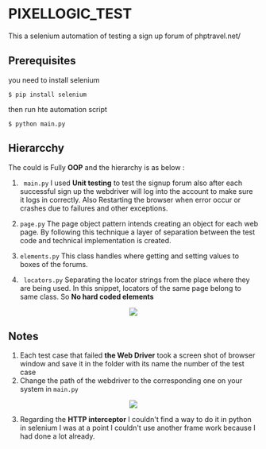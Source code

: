 # PIXELLOGIC_TEST
This a selenium automation of testing a sign up forum of phptravel.net/

## Prerequisites 
you need to install selenium

```
$ pip install selenium
```
then run hte automation script

```
$ python main.py
```
## Hierarcchy 
The could is Fully **OOP** and the hierarchy is as below :
1) ``` main.py``` 
I used **Unit testing** to test the signup forum also after each successful sign up the webdriver will log into the account to make sure it logs in correctly. 
Also Restarting the browser when error occur or crashes due to failures and other exceptions.

2) ``` page.py ```
The page object pattern intends creating an object for each web page. By following this technique a layer of separation between the test code and technical implementation is created.

3) ``` elements.py ```
This class handles where getting and setting values to boxes of the forums.

4) ``` locators.py```
Separating the locator strings from the place where they are being used. In this snippet, locators of the same page belong to same class. So **No hard coded elements**
<div align="center">
  <img src="https://i.imgur.com/BQ1gW0J.png">
</div>



## Notes
1) Each test case that failed **the Web Driver** took a screen shot of browser window and save it in the folder with its name the number of the test case
2) Change the path of the webdriver to the corresponding one on your system in ``` main.py ``` 
<div align="center">
  <img src="https://i.imgur.com/o6Stc4j.png">
</div>

3) Regarding the **HTTP interceptor** I couldn't find a way to do it in python in selenium I was at a point I couldn't use another frame work because I had done a lot already.
